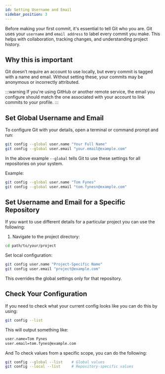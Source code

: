 ```yaml
---
id: Setting Username and Email
sidebar_position: 3
---
```


Before making your first commit, it's essential to tell Git who you are. Git uses your `username` and `email address` to label every commit you make. This helps with collaboration, tracking changes, and understanding project history.

## Why this is important

Git doesn’t require an account to use locally, but every commit is tagged with a name and email. Without setting these, your commits may be anonymous or incorrectly attributed.

:::warning
If you're using GitHub or another remote service, the email you configure should match the one associated with your account to link commits to your profile.
:::

## Set Global Username and Email

To configure Git with your details, open a terminal or command prompt and run:

```bash 
git config --global user.name "Your Full Name"
git config --global user.email "your.email@example.com"
```

In the above example `--global` tells Git to use these settings for all repositories on your system.


Example:

```bash
git config --global user.name "Tom Fynes"
git config --global user.email "tom.fynesn@example.com"
```

## Set Username and Email for a Specific Repository

If you want to use different details for a particular project you can use the following:

1. Navigate to the project directory:
```bash
cd path/to/your/project
```

Set local configuration:

```bash
git config user.name "Project-Specific Name"
git config user.email "project@example.com"
```

This overrides the global settings only for that repository.

##  Check Your Configuration

If you need to check what your current config looks like you can do this by using:
```bash
git config --list
```

This will output something like:

```bash
user.name=Tom Fynes
user.email=tom.fynes@example.com
```

And To check values from a specific scope, you can do the following:
```bash 
git config --global --list    # Global values
git config --local --list     # Repository-specific values
```